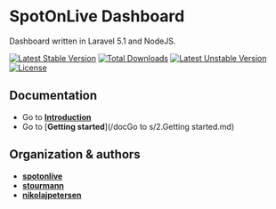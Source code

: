 # SpotOnLive Dashboard

Dashboard written in Laravel 5.1 and NodeJS.

[![Latest Stable Version](https://poser.pugx.org/spotonlive/sldashboard/v/stable)](https://packagist.org/packages/spotonlive/sldashboard) [![Total Downloads](https://poser.pugx.org/spotonlive/sldashboard/downloads)](https://packagist.org/packages/spotonlive/sldashboard) [![Latest Unstable Version](https://poser.pugx.org/spotonlive/sldashboard/v/unstable)](https://packagist.org/packages/spotonlive/sldashboard) [![License](https://poser.pugx.org/spotonlive/sldashboard/license)](https://packagist.org/packages/spotonlive/sldashboard)

## Documentation

* Go to [**Introduction**](/docs/1.Introduction.md)
* Go to [**Getting started**](/docGo to s/2.Getting started.md)

## Organization & authors
* [**spotonlive**](https://github.com/spotonlive)
* [**stourmann**](https://github.com/stoumann)
* [**nikolajpetersen**](https://github.com/Nikolajpetersen)